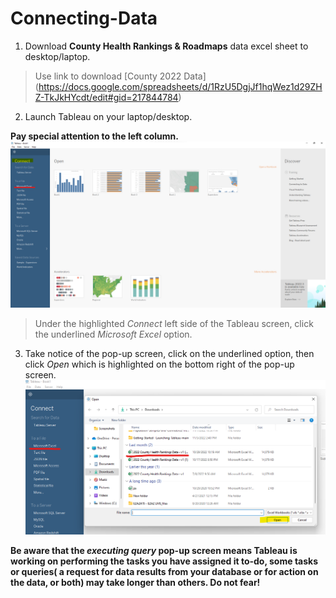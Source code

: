 # Connecting-Data
1. Download **County Health Rankings & Roadmaps** data excel sheet to desktop/laptop.

>Use link to download [County 2022 Data] (https://docs.google.com/spreadsheets/d/1RzU5DgjJf1hqWez1d29ZHZ-TkJkHYcdt/edit#gid=217844784)
2. Launch Tableau on your laptop/desktop.

**Pay special attention to the left column.** 
![Tableau Connect](https://github.com/yassminarlen/Connecting-Data/blob/main/Connecting%20Data.png?raw=true.png)

>Under the highlighted *Connect* left side of the Tableau screen, click the underlined *Microsoft Excel* option. 

3. Take notice of the pop-up screen, click on the underlined option, then click *Open* which is highlighted on the bottom right of the pop-up screen.
![Connect Excel Sheet](https://github.com/yassminarlen/Connecting-Data/blob/main/Connecting%20Excel%20Sheet.png?raw=true.png)

**Be aware that the *executing query* pop-up screen means Tableau is working on performing the tasks you have assigned it to-do, some tasks or queries( a request for data results from your database or for action on the data, or both) may take longer than others. Do not fear!**
